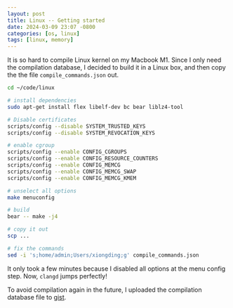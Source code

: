 ```yaml
---
layout: post
title: Linux -- Getting started
date: 2024-03-09 23:07 -0800
categories: [os, linux]
tags: [linux, memory]
---
```


It is so hard to compile Linux kernel on my Macbook M1. Since I only need the
compilation database, I decided to build it in a Linux box, and then copy the
the file `compile_commands.json` out.

```bash
cd ~/code/linux

# install dependencies
sudo apt-get install flex libelf-dev bc bear liblz4-tool

# Disable certificates
scripts/config --disable SYSTEM_TRUSTED_KEYS
scripts/config --disable SYSTEM_REVOCATION_KEYS

# enable cgroup
scripts/config --enable CONFIG_CGROUPS
scripts/config --enable CONFIG_RESOURCE_COUNTERS
scripts/config --enable CONFIG_MEMCG
scripts/config --enable CONFIG_MEMCG_SWAP
scripts/config --enable CONFIG_MEMCG_KMEM

# unselect all options
make menuconfig

# build
bear -- make -j4

# copy it out
scp ...

# fix the commands
sed -i 's;home/admin;Users/xiongding;g' compile_commands.json
```

It only took a few minutes because I disabled all options at the menu config
step. Now, `clangd` jumps perfectly!

To avoid compilation again in the future, I uploaded the compilation database
file to
[gist](https://gist.github.com/dingxiong/c4c02343cf68382f0fc83b505c61443d).
